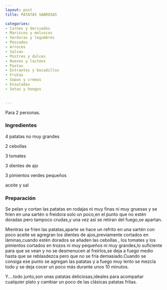 ```yaml
---
layout: post
title: PATATAS SABROSAS

categories:
- Carnes y derivados
- Mariscos y moluscos
- Verduras y legumbres
- Pescados
- Arroces
- Salsas
- Postres y dulces
- Huevos y lacteos
- Pastas
- Entrantes y bocadillos
- Frutas
- Sopas y cremas
- Ensaladas
- Setas y hongos
 

---
```


Para 2 personas.

<h3>Ingredientes</h3>

4 patatas no muy grandes

2 cebollas

3 tomates

3 dientes de ajo

3 pimientos verdes pequeños

aceite y sal

<h3>Preparación</h3>

Se pelan y cortan las patatas en rodajas ni muy finas ni muy gruesas y se fríen en una sartén o freidora solo un poco,en el punto que no estén doradas pero tampoco crudas,y una vez así se retiran del fuego,se apartan.

Mientras se fríen las patatas,aparte se hace un refrito en una sartén con poco aceite se agregran los dientes de ajos,previamente cortados en láminas,cuando estén dorados se añaden las cebollas , los tomates y los pimientos cortados en trozos ni muy pequeños ni muy grandes,lo suficiente para que se vean y no se desmenucen al freírlos,se deja a fuego medio hasta que se reblasdezca pero que no se fría demasiado.Cuando se consiga ese punto se agregan las patatas y a fuego muy lento se mezcla todo y se deja cocer un poco más durante unos 10 minutos.

Y....todo junto,son unas patatas deliciosas,ideales para acompañar cualquier plato y cambiar un poco de las clásicas patatas fritas.

